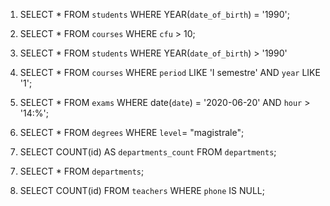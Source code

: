 1) SELECT * FROM `students` WHERE YEAR(`date_of_birth`) = '1990'; 
<!-- 1) 160 RESULTS V -->
2) SELECT * FROM `courses` WHERE `cfu` > 10;
<!-- 2) 1) 479 RESULTS V -->
3) SELECT * FROM `students` WHERE YEAR(`date_of_birth`) > '1990'
<!-- 3)  V Showing rows 0 - 24 (1814 total, Query took 0.0003 seconds.) -->
4) SELECT * FROM `courses` WHERE `period` LIKE 'I semestre' AND `year` LIKE '1';
<!-- 4) 286 RESULTS V -->
5) SELECT * FROM `exams` WHERE date(`date`) = '2020-06-20' AND `hour` > '14:%';
<!-- 5) 21 RESULTS V  -->
6) SELECT * FROM `degrees` WHERE `level`= "magistrale";
<!-- 6) 38 RESULTS V  -->
7) SELECT COUNT(id) AS `departments_count` FROM `departments`; 
<!-- OPPURE IN QUESTO CASO SPECIFICO  -->
7) SELECT * FROM `departments`;
<!-- 7) 12 RESULTS V -->
8) SELECT COUNT(id) FROM `teachers` WHERE `phone` IS NULL;
<!-- 8) 50 RESULTS V --> 